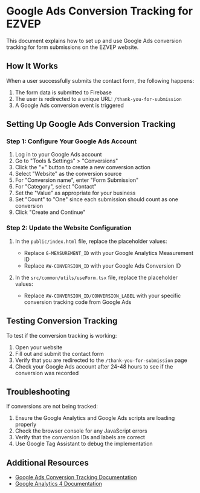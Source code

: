 # Google Ads Conversion Tracking for EZVEP

This document explains how to set up and use Google Ads conversion tracking for form submissions on the EZVEP website.

## How It Works

When a user successfully submits the contact form, the following happens:

1. The form data is submitted to Firebase
2. The user is redirected to a unique URL: `/thank-you-for-submission`
3. A Google Ads conversion event is triggered

## Setting Up Google Ads Conversion Tracking

### Step 1: Configure Your Google Ads Account

1. Log in to your Google Ads account
2. Go to "Tools & Settings" > "Conversions"
3. Click the "+" button to create a new conversion action
4. Select "Website" as the conversion source
5. For "Conversion name", enter "Form Submission"
6. For "Category", select "Contact"
7. Set the "Value" as appropriate for your business
8. Set "Count" to "One" since each submission should count as one conversion
9. Click "Create and Continue"

### Step 2: Update the Website Configuration

1. In the `public/index.html` file, replace the placeholder values:
   - Replace `G-MEASUREMENT_ID` with your Google Analytics Measurement ID
   - Replace `AW-CONVERSION_ID` with your Google Ads Conversion ID

2. In the `src/common/utils/useForm.tsx` file, replace the placeholder values:
   - Replace `AW-CONVERSION_ID/CONVERSION_LABEL` with your specific conversion tracking code from Google Ads

## Testing Conversion Tracking

To test if the conversion tracking is working:

1. Open your website
2. Fill out and submit the contact form
3. Verify that you are redirected to the `/thank-you-for-submission` page
4. Check your Google Ads account after 24-48 hours to see if the conversion was recorded

## Troubleshooting

If conversions are not being tracked:

1. Ensure the Google Analytics and Google Ads scripts are loading properly
2. Check the browser console for any JavaScript errors
3. Verify that the conversion IDs and labels are correct
4. Use Google Tag Assistant to debug the implementation

## Additional Resources

- [Google Ads Conversion Tracking Documentation](https://support.google.com/google-ads/answer/6095821)
- [Google Analytics 4 Documentation](https://developers.google.com/analytics/devguides/collection/ga4)
